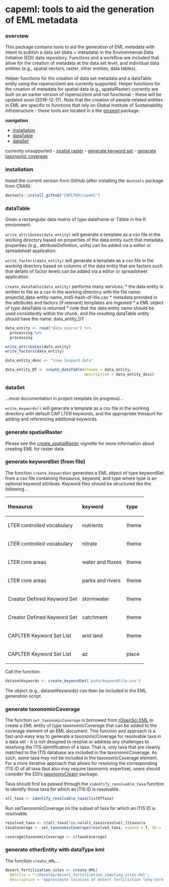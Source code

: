 
<!-- README.md is generated from README.Rmd. Please edit the latter. -->

# capeml: tools to aid the generation of EML metadata

### overview

This package contains tools to aid the generation of EML metadata with
intent to publish a data set (data + metadata) in the Environmental Data
Initiative (EDI) data repository. Functions and a workflow are included
that allow for the creation of metadata at the data set level, and
individual data entities (e.g., spatial vectors, raster, other entities,
data tables).

Helper functions for the creation of data set metadata and a dataTable
entity using the ropensci/eml are currently supported. Helper functions
for the creation of metadata for spatial data (e.g., spatialRaster)
currently are built on an earlier version of ropensci/eml and not
functional - these will be updated soon (2018-12-17). Note that the
creation of people-related entities in EML are specific to functions
that rely on Global Institute of Sustainability infrastructure - these
tools are located in a the [gioseml](https://github.com/CAPLTER/gioseml)
package.

**navigation**

  - [installation](https://github.com/CAPLTER/capeml#installation)
  - [dataTable](https://github.com/CAPLTER/capeml#dataTable)
  - [dataSet](https://github.com/CAPLTER/capeml#dataSet)

currently unsupported - [spatial
raster](https://github.com/CAPLTER/capeml#generate-spatialraster) -
[generate keyword
set](https://github.com/CAPLTER/capeml#generate-keywordset-from-file) -
[generate taxonomic
coverage](https://github.com/CAPLTER/capeml#generate-taxonomiccoverage)

### installation

Install the current version from GitHub (after installing the `devtools`
package from CRAN):

``` r
devtools::install_github("CAPLTER/capeml")
```

### dataTable

Given a rectangular data matrix of type dataframe or Tibble in the R
envionment:

`write_attributes(data_entity)` will generate a template as a csv file
in the working directory based on properties of the data entity such
that metadata properties (e.g., attributeDefinition, units) can be added
via a editor or spreadsheet application.

`write_factors(data_entity)` will generate a template as a csv file in
the working directory based on columns of the data entity that are
factors such that details of factor levels can be added via a editor or
spreadsheet application.

`create_dataTable(data_entity)` performs many services: \* the data
entity is written to file as a csv in the working directory with the
file name: projectid\_data-entity-name\_md5-hash-of-file.csv \* metadata
provided in the attributes and factors (if relevant) templates are
ingested \* a EML object of type dataTable is returned \* note that the
data entity name should be used consistently within the chunk, and the
resulting dataTable entity should have the name: data\_entity\_DT

``` r
data_entity <- read("data source") %>% 
  processing %>% 
  processing

write_attributes(data_entity)
write_factors(data_entity)

data_entity_desc <- "snow leopard data"

data_entity_DT <- create_dataTable(dfname = data_entity,
                                   description = data_entity_desc)
```

### dataSet

…most documentation in project template (in progress)…

`write_keywords()` will generate a template as a csv file in the working
directory with default CAP LTER keywords, and the appropriate thesaurii
for adding and referencing additional keywords.

### generate spatialRaster

Please see the
[create\_spatialRaster](https://github.com/CAPLTER/capeml/blob/master/vignettes/create_spatialRaster.Rmd)
vignette for more information about creating EML for raster data.

### generate keywordSet (from file)

The function `create_keywordSet` generates a EML object of type
keywordSet from a csv file containing thesaurus, keyword, and type where
type is an optional keyword attribute. Keyword files should be
structured like the following…

<table>

<thead>

<tr>

<th style="text-align:left;">

thesaurus

</th>

<th style="text-align:left;">

keyword

</th>

<th style="text-align:left;">

type

</th>

</tr>

</thead>

<tbody>

<tr>

<td style="text-align:left;">

LTER controlled vocabulary

</td>

<td style="text-align:left;">

nutrients

</td>

<td style="text-align:left;">

theme

</td>

</tr>

<tr>

<td style="text-align:left;">

LTER controlled vocabulary

</td>

<td style="text-align:left;">

nitrate

</td>

<td style="text-align:left;">

theme

</td>

</tr>

<tr>

<td style="text-align:left;">

LTER core areas

</td>

<td style="text-align:left;">

water and fluxes

</td>

<td style="text-align:left;">

theme

</td>

</tr>

<tr>

<td style="text-align:left;">

LTER core areas

</td>

<td style="text-align:left;">

parks and rivers

</td>

<td style="text-align:left;">

theme

</td>

</tr>

<tr>

<td style="text-align:left;">

Creator Defined Keyword Set

</td>

<td style="text-align:left;">

stormwater

</td>

<td style="text-align:left;">

theme

</td>

</tr>

<tr>

<td style="text-align:left;">

Creator Defined Keyword Set

</td>

<td style="text-align:left;">

catchment

</td>

<td style="text-align:left;">

theme

</td>

</tr>

<tr>

<td style="text-align:left;">

CAPLTER Keyword Set List

</td>

<td style="text-align:left;">

arid land

</td>

<td style="text-align:left;">

theme

</td>

</tr>

<tr>

<td style="text-align:left;">

CAPLTER Keyword Set List

</td>

<td style="text-align:left;">

az

</td>

<td style="text-align:left;">

place

</td>

</tr>

</tbody>

</table>

Call the function:

``` r
datasetKeywords <- create_keywordSet('path/keywordFile.csv')
```

The object (e.g., datasetKeywords) can then be included in the EML
generation script.

### generate taxonomicCoverage

The function `set_taxonomicCoverage` is borrowed from [rOpenSci
EML](https://github.com/ropensci/EML) to create a EML entity of type
taxonomicCoverage that can be added to the coverage element of an EML
document. This function and approach is a fast-and-easy way to generate
a taxonomicCoverage for resolvable taxa in a data set - it is not
designed to resolve or address any challenges to resolving the ITIS
identification of a taxa. That is, only taxa that are cleanly matched to
the ITIS database are included in the taxonomicCoverage. As such, some
taxa may not be included in the taxonomicCoverage element. For a more
iterative approach that allows for resolving the corresponding ITIS ID
of all taxa (but also may require taxonomic expertise), users should
consider the EDI’s
[taxonomyCleanr](https://github.com/EDIorg/taxonomyCleanr) package.

Taxa should first be passed through the `indentify_resolvable_taxa`
function to identify those taxa for which an ITIS ID is resolvable.

``` r
all_taxa <- identify_resolvable_taxa(listOfTaxa)
```

Run setTaxonomicCoverage on the subset of taxa for which an ITIS ID is
resolvable.

``` r
resolved_taxa <- c(all_taxa[!is.na(all_taxa$resolve),]$taxon)a
taxaCoverage <- set_taxonomicCoverage(resolved_taxa, expand = T, db = 'itis')
```

``` r
coverage@taxonomicCoverage <- c(taxaCoverage)
```

### generate otherEntity with dataType kml

The function `create_KML`…

``` r
desert_fertilization_sites <- create_KML(
  kmlFile = "~/Desktop/desert_fertilization_sampling_sites.kml",
  description = "approximate location of desert fertiliztion long-term study sites")
```
